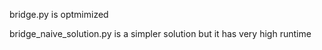 bridge.py is optmimized

bridge_naive_solution.py is a simpler solution but it has very high runtime
